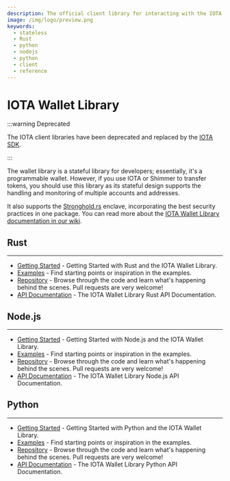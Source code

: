 ```yaml
---
description: The official client library for interacting with the IOTA Tangle allows you to create blocks and transactions, sign transactions, generate addresses, and interact with an IOTA node.
image: /img/logo/preview.png
keywords:
  - stateless
  - Rust
  - python
  - nodejs
  - python
  - client
  - reference
---
```


# IOTA Wallet Library

:::warning Deprecated

The IOTA client libraries have been deprecated and replaced by the [IOTA SDK](https://wiki.iota.org/shimmer/iota-sdk/welcome).

:::

The wallet library is a stateful library for developers; essentially, it's a programmable wallet. However, if you use IOTA or Shimmer to transfer tokens, you should use this library as its stateful design supports the handling and monitoring of multiple accounts and addresses.

It also supports the [Stronghold.rs](https://github.com/iotaledger/stronghold.rs) enclave, incorporating the best security practices in one package. You can read more about the [IOTA Wallet Library documentation in our wiki](https://wiki.iota.org/develop/wallet.rs/welcome).

## Rust

---

- [Getting Started](https://wiki.iota.org/wallet.rs/develop/libraries/rust/getting_started) - Getting Started with Rust and the IOTA Wallet Library.
- [Examples](https://wiki.iota.org/wallet.rs/develop/libraries/rust/examples) - Find starting points or inspiration in the examples.
- [Repository](https://github.com/iotaledger/wallet.rs/tree/develop) - Browse through the code and learn what's happening behind the scenes. Pull requests are very welcome!
- [API Documentation](https://wiki.iota.org/wallet.rs/develop/libraries/rust/api_reference) - The IOTA Wallet Library Rust API Documentation.

## Node.js

---

- [Getting Started](https://wiki.iota.org/wallet.rs/develop/libraries/nodejs/getting_started) - Getting Started with Node.js and the IOTA Wallet Library.
- [Examples](https://wiki.iota.org/wallet.rs/develop/libraries/nodejs/examples) - Find starting points or inspiration in the examples.
- [Repository](https://github.com/iotaledger/wallet.rs/tree/develop/bindings/nodejs) - Browse through the code and learn what's happening behind the scenes. Pull requests are very welcome!
- [API Documentation](https://wiki.iota.org/wallet.rs/develop/libraries/nodejs/api_reference) - The IOTA Wallet Library Node.js API Documentation.

## Python

---

- [Getting Started](https://wiki.iota.org/wallet.rs/develop/libraries/python/getting_started) - Getting Started with Python and the IOTA Wallet Library.
- [Examples](https://wiki.iota.org/wallet.rs/develop/libraries/python/examples) - Find starting points or inspiration in the examples.
- [Repository](https://github.com/iotaledger/wallet.rs/tree/develop/bindings/python) - Browse through the code and learn what's happening behind the scenes. Pull requests are very welcome!
- [API Documentation](https://wiki.iota.org/wallet.rs/develop/libraries/python/api_reference) - The IOTA Wallet Library Python API Documentation.
